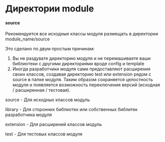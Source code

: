 # Директории module


#### source

Рекомендуется все исходные классы модуля размещать в директории module_name/source

Это сделано по двум простым причинам:

1) Вы не раздувате директорию модуля и не перемашиваете ваши библиотеки с другими директориями вроде config и template
2) Иногда разработчики модуля сами предоставляют расширения своих классов, создавая директорию test или extension рядом c source в папке модуля.
Таким образом сохраняется целостность модуля и появляется возможность переключения версий (исходная / расширенная / тестовая).

source - Для исходных классов модуль

library - Для сторонних библиотек или собственных библитек разработчика модуля

extension - Для расширений классов модуль

test - Для тестовых классов модуля
